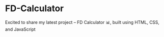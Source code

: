 # FD-Calculator
Excited to share my latest project – FD Calculator 📊, built using HTML, CSS, and JavaScript
